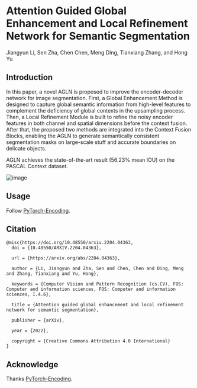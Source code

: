 # Attention Guided Global Enhancement and Local Refinement Network for Semantic Segmentation

Jiangyun Li, Sen Zha, Chen Chen, Meng Ding, Tianxiang Zhang, and Hong Yu

## Introduction

In this paper, a novel AGLN is proposed to improve the encoder-decoder network for image segmentation. First, a Global Enhancement Method is designed to capture global semantic information from high-level features to complement the deficiency of global contexts in the upsampling process. Then, a Local Refinement Module is built to refine the noisy encoder features in both channel and spatial dimensions before the context fusion. After that, the proposed two methods are integrated into the Context Fusion Blocks, enabling the AGLN to generate semantically consistent segmentation masks on large-scale stuff and accurate boundaries on delicate objects.

AGLN achieves the state-of-the-art result (56.23% mean IOU) on the PASCAL Context dataset.

![image](https://github.com/zhasen1996/AGLN/blob/master/img/AGLN.png)

## Usage
Follow [PyTorch-Encoding](https://github.com/zhanghang1989/PyTorch-Encoding).

## Citation
```
@misc{https://doi.org/10.48550/arxiv.2204.04363,
  doi = {10.48550/ARXIV.2204.04363},
  
  url = {https://arxiv.org/abs/2204.04363},
  
  author = {Li, Jiangyun and Zha, Sen and Chen, Chen and Ding, Meng and Zhang, Tianxiang and Yu, Hong},
  
  keywords = {Computer Vision and Pattern Recognition (cs.CV), FOS: Computer and information sciences, FOS: Computer and information sciences, I.4.6},
  
  title = {Attention guided global enhancement and local refinement network for semantic segmentation},
  
  publisher = {arXiv},
  
  year = {2022},
  
  copyright = {Creative Commons Attribution 4.0 International}
}

```

## Acknowledge

Thanks [PyTorch-Encoding](https://github.com/zhanghang1989/PyTorch-Encoding).
